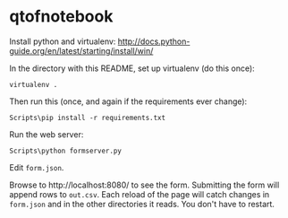 qtofnotebook
============

Install python and virtualenv:
http://docs.python-guide.org/en/latest/starting/install/win/

In the directory with this README, set up virtualenv (do this once):
```
virtualenv .
```

Then run this (once, and again if the requirements ever change):
```
Scripts\pip install -r requirements.txt
```

Run the web server:
```
Scripts\python formserver.py
```

Edit ```form.json```.

Browse to http://localhost:8080/ to see the form. Submitting the form will append rows to ```out.csv```. Each reload of the page will catch changes in ```form.json``` and in the other directories it reads. You don't have to restart.


